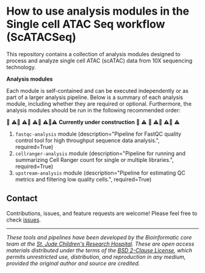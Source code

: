 # How to use analysis modules in the Single cell ATAC Seq workflow (ScATACSeq)

This repository contains a collection of analysis modules designed to process and analyze single cell ATAC (scATAC) data from 10X sequencing technology. 

**Analysis modules**

Each module is self-contained and can be executed independently or as part of a larger analysis pipeline. Below is a summary of each analysis module, including whether they are required or optional. Furthermore, the analysis modules should be run in the following recommended order:


🚧 ⚠️🚧 ⚠️🚧 ⚠️🚧 ⚠️🚧⚠️ **Currently under construction** 🚧 ⚠️ 🚧 ⚠️🚧 ⚠️🚧 ⚠️

1. `fastqc-analysis` module (description="Pipeline for FastQC quality control tool for high throughput sequence data analysis.", required=True)
2. `cellranger-analysis` module (description="Pipeline for running and summarizing Cell Ranger count for single or multiple libraries.", required=True)
3. `upstream-analysis` module (description="Pipeline for estimating QC metrics and filtering low quality cells.", required=True)




## Contact

Contributions, issues, and feature requests are welcome! Please feel free to check [issues](https://github.com/stjude-dnb-binfcore/sc-atac-seq/issues).

---

*These tools and pipelines have been developed by the Bioinformatic core team at the [St. Jude Children's Research Hospital](https://www.stjude.org/). These are open access materials distributed under the terms of the [BSD 2-Clause License](https://opensource.org/license/bsd-2-clause), which permits unrestricted use, distribution, and reproduction in any medium, provided the original author and source are credited.*
